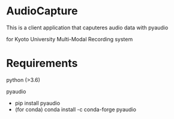 # AudioCapture

This is a client application that caputeres audio data with pyaudio

for Kyoto University Multi-Modal Recording system

# Requirements

python (>3.6)

pyaudio
- pip install pyaudio
- (for conda) conda install -c conda-forge pyaudio
